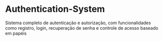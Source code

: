 # Authentication-System
 Sistema completo de autenticação e autorização, com funcionalidades como registro, login, recuperação de senha e controle de acesso baseado em papéis
